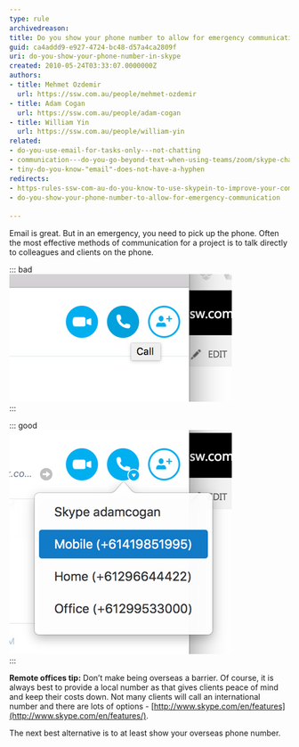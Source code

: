 ```yaml
---
type: rule
archivedreason: 
title: Do you show your phone number to allow for emergency communication?
guid: ca4addd9-e927-4724-bc48-d57a4ca2809f
uri: do-you-show-your-phone-number-in-skype
created: 2010-05-24T03:33:07.0000000Z
authors:
- title: Mehmet Ozdemir
  url: https://ssw.com.au/people/mehmet-ozdemir
- title: Adam Cogan
  url: https://ssw.com.au/people/adam-cogan
- title: William Yin
  url: https://ssw.com.au/people/william-yin
related:
- do-you-use-email-for-tasks-only---not-chatting
- communication---do-you-go-beyond-text-when-using-teams/zoom/skype-chat
- tiny-do-you-know-"email"-does-not-have-a-hyphen
redirects:
- https-rules-ssw-com-au-do-you-know-to-use-skypein-to-improve-your-communication-with-clients
- do-you-show-your-phone-number-to-allow-for-emergency-communication

---
```


Email is great. But in an emergency, you need to pick up the phone. Often the most effective methods of communication for a project is to talk directly to colleagues and clients on the phone.


<!--endintro-->


::: bad  
![Figure: Bad example - can't call a phone number](skype-phonenumber-bad.jpg)  
:::


::: good  
![Figure: Good example - Able to call phone numbers](skype-phonenumber-good.jpg)  
:::

**Remote offices tip:** Don’t make being overseas a barrier. Of course, it is always best to provide a local number as that gives clients peace of mind and keep their costs down. Not many clients will call an international number and there are lots of options - [http://www.skype.com/en/features](http://www.skype.com/en/features/).

The next best alternative is to at least show your overseas phone number.

